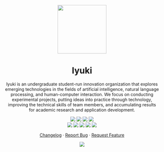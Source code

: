 <div align="center"><a name="readme-top"></a>

<img height="160" src="https://avatars.githubusercontent.com/u/193601179?v=4">

<h1>Iyuki</h1>

Iyuki is an undergraduate student-run innovation organization that explores emerging technologies in the fields of artificial intelligence, natural language processing, and human-computer interaction. We focus on conducting experimental projects, putting ideas into practice through technology, improving the technical skills of team members, and accumulating results for academic research and application development.

[![][github-release-shield]][github-release-link]
[![][github-releasedate-shield]][github-releasedate-link]
[![][github-action-test-shield]][github-action-test-link]
[![][github-action-release-shield]][github-action-release-link]<br/>
[![][github-contributors-shield]][github-contributors-link]
[![][github-forks-shield]][github-forks-link]
[![][github-stars-shield]][github-stars-link]
[![][github-issues-shield]][github-issues-link]
[![][github-license-shield]][github-license-link]

[Changelog](./CHANGELOG.md) · [Report Bug][github-issues-link] · [Request Feature][github-issues-link]

![](https://raw.githubusercontent.com/andreasbm/readme/master/assets/lines/rainbow.png)

</div>

[github-release-shield]: https://img.shields.io/github/v/release/iiiyuki/.github?color=369eff&labelColor=black&logo=github&style=flat-square
[github-release-link]: https://github.com/iiiyuki/.github/releases
[github-releasedate-shield]: https://img.shields.io/github/release-date/iiiyuki/.github?color=black&labelColor=black&style=flat-square
[github-releasedate-link]: https://github.com/iiiyuki/.github/releases
[github-action-test-shield]: https://img.shields.io/github/actions/workflow/status/binaryYuki/animeapi/.github/workflows/autoci.yml?color=black&label=test&labelColor=black&logo=githubactions&logoColor=white&style=flat-square
[github-action-test-link]: https://github.com/binaryYuki/animeapi/.github/actions/workflows/test.yml
[github-action-release-shield]: https://img.shields.io/github/actions/workflow/status/iiiyuki/.github/release.yml?color=black&label=release&labelColor=black&logo=githubactions&logoColor=white&style=flat-square
[github-action-release-link]: https://github.com/iiiyuki/.github/actions/workflows/release.yml
[github-contributors-shield]: https://img.shields.io/github/contributors/iiiyuki/.github?color=c4f042&labelColor=black&style=flat-square
[github-contributors-link]: https://github.com/iiiyuki/.github/graphs/contributors
[github-forks-shield]: https://img.shields.io/github/forks/iyuki/.github?color=8ae8ff&labelColor=black&style=flat-square
[github-forks-link]: https://github.com/iiiyuki/.github/network/members
[github-stars-shield]: https://img.shields.io/github/stars/iiiyuki/.github?color=ffcb47&labelColor=black&style=flat-square
[github-stars-link]: https://github.com/iiiyuki/.github/network/stargazers
[github-issues-shield]: https://img.shields.io/github/issues/iiiyuki/.github?color=ff80eb&labelColor=black&style=flat-square
[github-issues-link]: https://github.com/iiiyuki/.github/issues
[github-license-shield]: https://img.shields.io/github/license/iiiyuki/.github?color=white&labelColor=black&style=flat-square
[github-license-link]: https://github.com/iiiyuki/.github/blob/main/LICENSE
